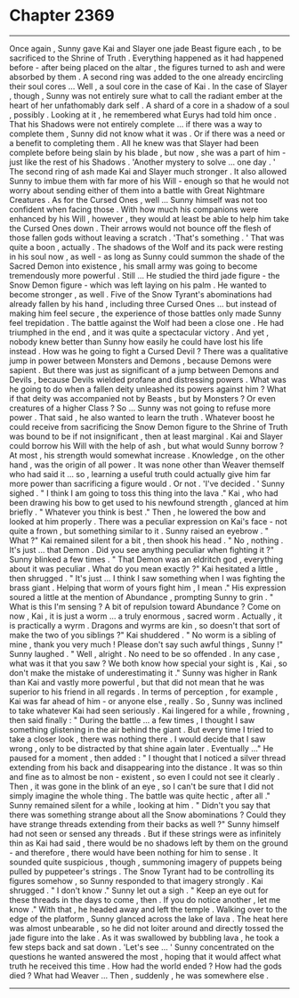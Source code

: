 
# Chapter 2369


---

Once again , Sunny gave Kai and Slayer one jade Beast figure each , to be sacrificed to the Shrine of Truth . Everything happened as it had happened before - after being placed on the altar , the figures turned to ash and were absorbed by them . A second ring was added to the one already encircling their soul cores …
Well , a soul core in the case of Kai . In the case of Slayer , though , Sunny was not entirely sure what to call the radiant ember at the heart of her unfathomably dark self . A shard of a core in a shadow of a soul , possibly .
Looking at it , he remembered what Eurys had told him once . That his Shadows were not entirely complete … if there was a way to complete them , Sunny did not know what it was . Or if there was a need or a benefit to completing them .
All he knew was that Slayer had been complete before being slain by his blade , but now , she was a part of him - just like the rest of his Shadows .
'Another mystery to solve … one day . '
The second ring of ash made Kai and Slayer much stronger . It also allowed Sunny to imbue them with far more of his Will - enough so that he would not worry about sending either of them into a battle with Great Nightmare Creatures .
As for the Cursed Ones , well … Sunny himself was not too confident when facing those . With how much his companions were enhanced by his Will , however , they would at least be able to help him take the Cursed Ones down . Their arrows would not bounce off the flesh of those fallen gods without leaving a scratch .
'That's something . '
That was quite a boon , actually . The shadows of the Wolf and its pack were resting in his soul now , as well - as long as Sunny could summon the shade of the Sacred Demon into existence , his small army was going to become tremendously more powerful .
Still …
He studied the third jade figure - the Snow Demon figure - which was left laying on his palm .
He wanted to become stronger , as well . Five of the Snow Tyrant's abominations had already fallen by his hand , including three Cursed Ones … but instead of making him feel secure , the experience of those battles only made Sunny feel trepidation .
The battle against the Wolf had been a close one . He had triumphed in the end , and it was quite a spectacular victory . And yet , nobody knew better than Sunny how easily he could have lost his life instead .
How was he going to fight a Cursed Devil ?
There was a qualitative jump in power between Monsters and Demons , because Demons were sapient . But there was just as significant of a jump between Demons and Devils , because Devils wielded profane and distressing powers . What was he going to do when a fallen deity unleashed its powers against him ?
What if that deity was accompanied not by Beasts , but by Monsters ? Or even creatures of a higher Class ?
So … Sunny was not going to refuse more power .
That said , he also wanted to learn the truth .
Whatever boost he could receive from sacrificing the Snow Demon figure to the Shrine of Truth was bound to be if not insignificant , then at least marginal . Kai and Slayer could borrow his Will with the help of ash , but what would Sunny borrow ? At most , his strength would somewhat increase .
Knowledge , on the other hand , was the origin of all power . It was none other than Weaver themself who had said it … so , learning a useful truth could actually give him far more power than sacrificing a figure would .
Or not .
'I've decided . '
Sunny sighed .
" I think I am going to toss this thing into the lava ."
Kai , who had been drawing his bow to get used to his newfound strength , glanced at him briefly .
" Whatever you think is best ."
Then , he lowered the bow and looked at him properly . There was a peculiar expression on Kai's face - not quite a frown , but something similar to it .
Sunny raised an eyebrow .
" What ?"
Kai remained silent for a bit , then shook his head .
" No , nothing . It's just … that Demon . Did you see anything peculiar when fighting it ?"
Sunny blinked a few times .
" That Demon was an eldritch god , everything about it was peculiar . What do you mean exactly ?"
Kai hesitated a little , then shrugged .
" It's just … I think I saw something when I was fighting the brass giant . Helping that worm of yours fight him , I mean ."
His expression soured a little at the mention of Abundance , prompting Sunny to grin .
" What is this I'm sensing ? A bit of repulsion toward Abundance ? Come on now , Kai , it is just a worm … a truly enormous , sacred worm . Actually , it is practically a wyrm . Dragons and wyrms are kin , so doesn't that sort of make the two of you siblings ?"
Kai shuddered .
" No worm is a sibling of mine , thank you very much ! Please don't say such awful things , Sunny !"
Sunny laughed .
" Well , alright . No need to be so offended . In any case , what was it that you saw ? We both know how special your sight is , Kai , so don't make the mistake of underestimating it ."
Sunny was higher in Rank than Kai and vastly more powerful , but that did not mean that he was superior to his friend in all regards . In terms of perception , for example , Kai was far ahead of him - or anyone else , really . So , Sunny was inclined to take whatever Kai had seen seriously .
Kai lingered for a while , frowning , then said finally :
" During the battle … a few times , I thought I saw something glistening in the air behind the giant . But every time I tried to take a closer look , there was nothing there . I would decide that I saw wrong , only to be distracted by that shine again later . Eventually …"
He paused for a moment , then added :
" I thought that I noticed a silver thread extending from his back and disappearing into the distance . It was so thin and fine as to almost be non - existent , so even I could not see it clearly . Then , it was gone in the blink of an eye , so I can't be sure that I did not simply imagine the whole thing . The battle was quite hectic , after all ."
Sunny remained silent for a while , looking at him .
" Didn't you say that there was something strange about all the Snow abominations ? Could they have strange threads extending from their backs as well ?"
Sunny himself had not seen or sensed any threads . But if these strings were as infinitely thin as Kai had said , there would be no shadows left by them on the ground - and therefore , there would have been nothing for him to sense .
It sounded quite suspicious , though , summoning imagery of puppets being pulled by puppeteer's strings . The Snow Tyrant had to be controlling its figures somehow , so Sunny responded to that imagery strongly .
Kai shrugged .
" I don't know ."
Sunny let out a sigh .
" Keep an eye out for these threads in the days to come , then . If you do notice another , let me know ."
With that , he headed away and left the temple .
Walking over to the edge of the platform , Sunny glanced across the lake of lava . The heat here was almost unbearable , so he did not loiter around and directly tossed the jade figure into the lake .
As it was swallowed by bubbling lava , he took a few steps back and sat down .
'Let's see … '
Sunny concentrated on the questions he wanted answered the most , hoping that it would affect what truth he received this time .
How had the world ended ? How had the gods died ? What had Weaver …
Then , suddenly , he was somewhere else .

---

